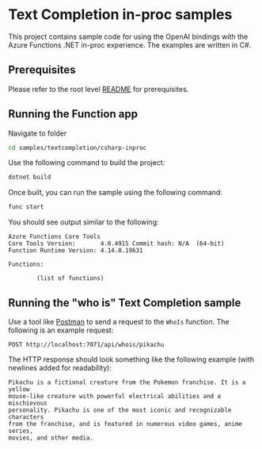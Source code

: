 # Text Completion in-proc samples

This project contains sample code for using the OpenAI bindings with the Azure Functions .NET in-proc experience. The examples are written in C#.

## Prerequisites

Please refer to the root level [README](../../../README.md#requirements) for prerequisites.

## Running the Function app

Navigate to folder

```bash
cd samples/textcompletion/csharp-inproc
```

Use the following command to build the project:

```bash
dotnet build
```

Once built, you can run the sample using the following command:

```bash
func start
```

You should see output similar to the following:

```text
Azure Functions Core Tools
Core Tools Version:       4.0.4915 Commit hash: N/A  (64-bit)
Function Runtime Version: 4.14.0.19631

Functions:

        (list of functions)
```

## Running the "who is" Text Completion sample

Use a tool like [Postman](https://www.postman.com/) to send a request to the `WhoIs` function. The following is an example request:

```http
POST http://localhost:7071/api/whois/pikachu
```

The HTTP response should look something like the following example (with newlines added for readability):

```text
Pikachu is a fictional creature from the Pokemon franchise. It is a yellow
mouse-like creature with powerful electrical abilities and a mischievous
personality. Pikachu is one of the most iconic and recognizable characters
from the franchise, and is featured in numerous video games, anime series,
movies, and other media.
```
